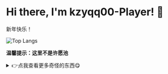 # Hi there, I'm kzyqq00-Player! 👋

新年快乐！

![Top Langs](https://github-readme-stats.vercel.app/api/top-langs/?username=kzyqq00-Player&layout=compact)

**温馨提示：这里不是许愿池**

<details>
    <summary>👉点我查看更多奇怪的东西😋</summary>

## Favorite language

众所周知是个程序猿都会特别喜欢某一种语言，比如我？那必须是<del>`JavaScript`</del>`TypeScript`
啊，你看语法多么的优雅，写个输入逻辑(Node.js)是非常简单的：

```typescript
import {createInterface} from "node:readline";

const readline = createInterface(process.stdin);
readline.on("line", (line) => {
    // line就是这一行的内容
});
```

不像隔壁`C++`，还要`#include`一下，麻烦的要死：

```cpp
#include <iostream>
using namespace std;

int main()
{
    char input[256];
    cin >> input;
    // input就是输入的内容，甚至上限是255！甚么逆天设定
    return 0;
}
```

还有臭名昭著的`Python`，则更是麻烦：

```python
user_input = input()
# user_input就是输入的内容
```

所以说，来下载[`TypeScript`](https://typescriptlang.org)霸！

## 联系我

<img src="https://i0.hdslb.com/bfs/static/jinkela/long/images/favicon.ico" height="16px" alt="logo" /> [Bilibili](https://space.bilibili.com/3493129478998630) - **鬼么什这搁**<br />
<img src="https://github.com/user-attachments/assets/560ee421-bbaf-4f83-8446-e82660e72851" height="16px" alt="logo" /> QQ - 1561737625

</details>

